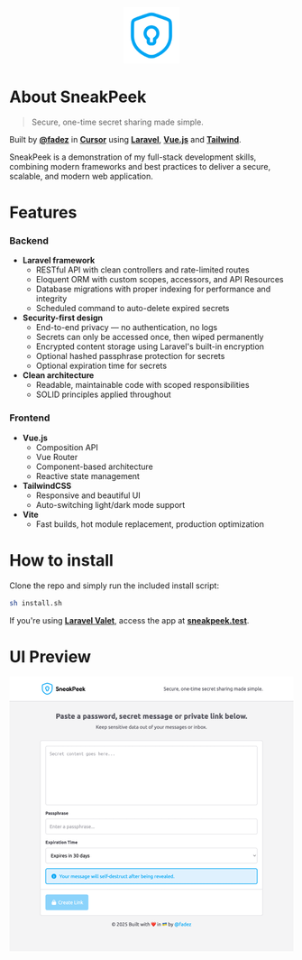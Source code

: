 <p align="center"><img src="public/favicon.svg" width="100" alt="Laravel Logo"></p>

# About SneakPeek

> Secure, one-time secret sharing made simple.

Built by **[@fadez](https://github.com/fadez)** in **[Cursor](https://cursor.com)** using **[Laravel](https://laravel.com)**, **[Vue.js](https://vuejs.org)** and **[Tailwind](https://tailwindcss.com)**.

SneakPeek is a demonstration of my full-stack development skills, combining modern frameworks and best practices to deliver a secure, scalable, and modern web application.

# Features

### Backend
- **Laravel framework**
    - RESTful API with clean controllers and rate-limited routes
    - Eloquent ORM with custom scopes, accessors, and API Resources
    - Database migrations with proper indexing for performance and integrity
    - Scheduled command to auto-delete expired secrets
- **Security-first design**
    - End-to-end privacy — no authentication, no logs
    - Secrets can only be accessed once, then wiped permanently
    - Encrypted content storage using Laravel's built-in encryption
    - Optional hashed passphrase protection for secrets
    - Optional expiration time for secrets
- **Clean architecture**
    - Readable, maintainable code with scoped responsibilities
    - SOLID principles applied throughout

### Frontend
- **Vue.js**
    - Composition API
    - Vue Router
    - Component-based architecture
    - Reactive state management
- **TailwindCSS**
    - Responsive and beautiful UI
    - Auto-switching light/dark mode support
- **Vite**
    - Fast builds, hot module replacement, production optimization

# How to install

Clone the repo and simply run the included install script:

```bash
sh install.sh
```

If you're using **[Laravel Valet](https://laravel.com/docs/master/valet)**, access the app at **[sneakpeek.test](http://sneakpeek.test)**.

# UI Preview

<div align="center">
    <img src="preview.gif" alt="UI Preview">
</div>
